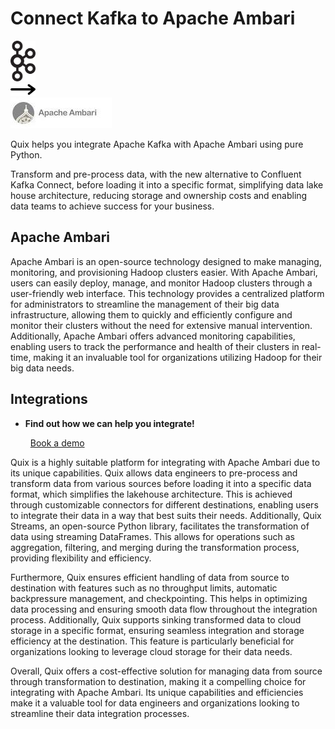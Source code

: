 # Connect Kafka to Apache Ambari

<div class="connect-images cards blog-grid-card" markdown>
<div>
<img src="../images/kafka_logo.png" width="40px" />
</div>
<div>
<img src="../images/arrow.svg" width="40px" />
</div>
<div>
<img src="./images/apache-ambari_1.jpg" />
</div>
</div>

Quix helps you integrate Apache Kafka with Apache Ambari using pure Python.

Transform and pre-process data, with the new alternative to Confluent Kafka Connect, before loading it into a specific format, simplifying data lake house architecture, reducing storage and ownership costs and enabling data teams to achieve success for your business.

## Apache Ambari

Apache Ambari is an open-source technology designed to make managing, monitoring, and provisioning Hadoop clusters easier. With Apache Ambari, users can easily deploy, manage, and monitor Hadoop clusters through a user-friendly web interface. This technology provides a centralized platform for administrators to streamline the management of their big data infrastructure, allowing them to quickly and efficiently configure and monitor their clusters without the need for extensive manual intervention. Additionally, Apache Ambari offers advanced monitoring capabilities, enabling users to track the performance and health of their clusters in real-time, making it an invaluable tool for organizations utilizing Hadoop for their big data needs.

## Integrations

<div class="grid cards" markdown>

- __Find out how we can help you integrate!__

    <a class="md-button md-button--primary" href="https://share.hsforms.com/1iW0TmZzKQMChk0lxd_tGiw4yjw2?__hstc=175542013.2303933fbd746c0ac86d9ccbe9bc9100.1728383268831.1729603416735.1729620918855.31&__hssc=175542013.1.1729620918855&__hsfp=2132701734" target="_blank" style="margin:.5rem;">Book a demo</a>

</div>


Quix is a highly suitable platform for integrating with Apache Ambari due to its unique capabilities. Quix allows data engineers to pre-process and transform data from various sources before loading it into a specific data format, which simplifies the lakehouse architecture. This is achieved through customizable connectors for different destinations, enabling users to integrate their data in a way that best suits their needs. Additionally, Quix Streams, an open-source Python library, facilitates the transformation of data using streaming DataFrames. This allows for operations such as aggregation, filtering, and merging during the transformation process, providing flexibility and efficiency.

Furthermore, Quix ensures efficient handling of data from source to destination with features such as no throughput limits, automatic backpressure management, and checkpointing. This helps in optimizing data processing and ensuring smooth data flow throughout the integration process. Additionally, Quix supports sinking transformed data to cloud storage in a specific format, ensuring seamless integration and storage efficiency at the destination. This feature is particularly beneficial for organizations looking to leverage cloud storage for their data needs.

Overall, Quix offers a cost-effective solution for managing data from source through transformation to destination, making it a compelling choice for integrating with Apache Ambari. Its unique capabilities and efficiencies make it a valuable tool for data engineers and organizations looking to streamline their data integration processes.

